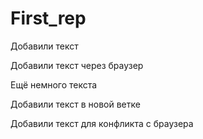﻿# First_rep

Добавили текст

Добавили текст через браузер

Ещё немного текста

Добавили текст в новой ветке

Добавили текст для конфликта с браузера